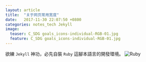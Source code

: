 ```yaml
---
layout: article
title:  "关于网页常用宽度"
date:   2017-11-30 22:07:50 +0800
categories: notes_tech Jekyll
image:
  teaser: C_SDG goals_icons-individual-RGB-01.jpg
  feature: C_SDG goals_icons-individual-RGB-01.jpg
---
```

欲練 `Jekyll` 神功，必先自裝 `Ruby` 這腳本語言的開發環境。
![Ruby](https://www.ruby-lang.org/images/header-ruby-logo.png)
